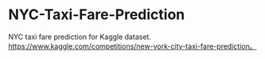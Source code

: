# NYC-Taxi-Fare-Prediction
NYC taxi fare prediction for Kaggle dataset.    
https://www.kaggle.com/competitions/new-york-city-taxi-fare-prediction。

